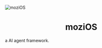 ![moziOS](https://github.com/0xhappyboy/moziOS/resources/banner.jpg "moziOS")

<center> <h1>moziOS</h1> </center>
a AI agent framework.